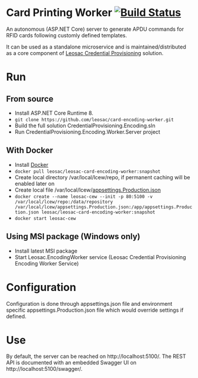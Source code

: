# Card Printing Worker [![Build Status](https://github.com/leosac/card-printing-worker/actions/workflows/node.js.yml/badge.svg?branch=master)](https://github.com/leosac/card-printing-worker/actions/workflows/node.js.yml)
An autonomous (ASP.NET Core) server to generate APDU commands for RFID cards following customly defined templates.

It can be used as a standalone microservice and is maintained/distributed as a core component of [Leosac Credential Provisioning](https://leosac.com/credential-provisioning/) solution.

# Run

## From source
 * Install ASP.NET Core Runtime 8.
 * `git clone https://github.com/leosac/card-encoding-worker.git`
 * Build the full solution CredentialProvisioning.Encoding.sln
 * Run CredentialProvisioning.Encoding.Worker.Server project

## With Docker
 * Install [Docker](https://docs.docker.com/engine/install/)
 * `docker pull leosac/leosac-card-encoding-worker:snapshot`
 * Create local directory /var/local/lcew/repo, if permanent caching will be enabled later on
 * Create local file /var/local/lcew/[appsettings.Production.json](https://raw.githubusercontent.com/leosac/card-encoding-worker/main/CredentialProvisioning.Encoding.Worker.Server/appsettings.Production.json)
 * `docker create --name leosac-cew --init -p 80:5100 -v /var/local/lcew/repo:/data/repository /var/local/lcew/appsettings.Production.json:/app/appsettings.Production.json leosac/leosac-card-encoding-worker:snapshot`
 * `docker start leosac-cew`

## Using MSI package (Windows only)
 * Install latest MSI package
 * Start Leosac.EncodingWorker service (Leosac Credential Provisioning Encoding Worker Service)

# Configuration
Configuration is done through appsettings.json file and environment specific appsettings.Production.json file which would override settings if defined.

# Use
By default, the server can be reached on http://localhost:5100/.
The REST API is documented with an embedded Swagger UI on http://localhost:5100/swagger/.
